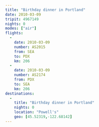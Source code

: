 ```yaml
---
title: "Birthday dinner in Portland"
date: 2010-03-09
tripit: 4967149
nights: 0
modes: ["air"]
flights:
  -
    date: 2010-03-09
    number: AS2015
    from: SEA
    to: PDX
    km: 206
  -
    date: 2010-03-09
    number: AS2174
    from: PDX
    to: SEA
    km: 206
destinations:
  -
    title: "Birthday dinner in Portland"
    nights: 0
    location: "Powell's"
    geo: [45.52319,-122.68142]
---
```



